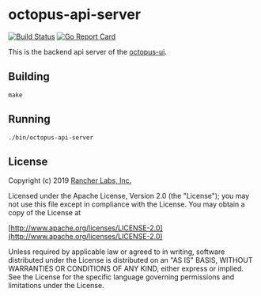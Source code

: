 octopus-api-server
========
[![Build Status](http://drone-pandaria.cnrancher.com/api/badges/cnrancher/octopus-api-server/status.svg)](http://drone-pandaria.cnrancher.com/cnrancher/octopus-api-server)
[![Go Report Card](https://goreportcard.com/badge/github.com/cnrancher/octopus-api-server)](https://goreportcard.com/report/github.com/cnrancher/octopus-api-server)

This is the backend api server of the [octopus-ui](https://github.com/cnrancher/octopus-ui).


## Building

`make`


## Running

`./bin/octopus-api-server`

## License
Copyright (c) 2019 [Rancher Labs, Inc.](http://rancher.com)

Licensed under the Apache License, Version 2.0 (the "License");
you may not use this file except in compliance with the License.
You may obtain a copy of the License at

[http://www.apache.org/licenses/LICENSE-2.0](http://www.apache.org/licenses/LICENSE-2.0)

Unless required by applicable law or agreed to in writing, software
distributed under the License is distributed on an "AS IS" BASIS,
WITHOUT WARRANTIES OR CONDITIONS OF ANY KIND, either express or implied.
See the License for the specific language governing permissions and
limitations under the License.
